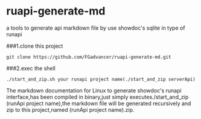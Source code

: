 # ruapi-generate-md
a tools to generate api markdown file by use showdoc's sqlite in type of runapi 

###1.clone this project
```shell
git clone https://github.com/FGadvancer/ruapi-generate-md.git
```
###2.exec the shell
```shell
./start_and_zip.sh your runapi project name(./start_and_zip serverApi)
```
The markdown documentation for Linux to generate showdoc's runapi interface,has been compiled in binary,just simply
executes./start_and_zip (runApi project name),the markdown file will be generated recursively and zip to this project,named
(runApi project name).zip.
